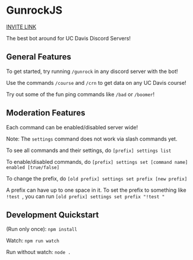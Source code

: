 # GunrockJS

[INVITE LINK](https://discord.com/oauth2/authorize?client_id=726048467063013376&permissions=7784619969&scope=bot%20applications.commands)

The best bot around for UC Davis Discord Servers!

## General Features

To get started, try running `/gunrock` in any discord server with the bot!

Use the commands `/course` and `/crn` to get data on any UC Davis course!

Try out some of the fun ping commands like `/bad` or `/boomer`!

## Moderation Features

Each command can be enabled/disabled server wide!

Note: The `settings` command does not work via slash commands yet.

To see all commands and their settings, do `[prefix] settings list`

To enable/disabled commands, do `[prefix] settings set [command name] enabled [true/false]`

To change the prefix, do `[old prefix] settings set prefix [new prefix]`

A prefix can have up to one space in it. To set the prefix to something like `!test `, you can run `[old prefix] settings set prefix "!test "`

## Development Quickstart

(Run only once): `npm install`

Watch: `npm run watch`

Run without watch: `node .`
